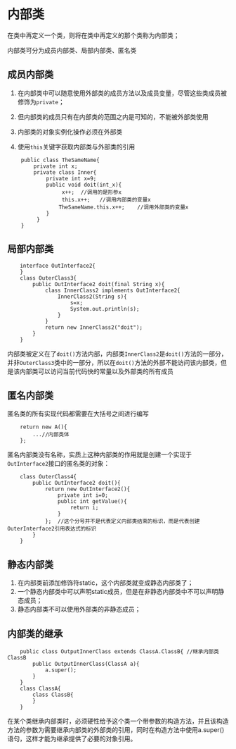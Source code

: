 # 内部类

在类中再定义一个类，则将在类中再定义的那个类称为内部类；

内部类可分为成员内部类、局部内部类、匿名类

## 成员内部类

1. 在内部类中可以随意使用外部类的成员方法以及成员变量，尽管这些类成员被修饰为`private`；
2. 但内部类的成员只有在内部类的范围之内是可知的，不能被外部类使用
3. 内部类的对象实例化操作必须在外部类
4. 使用`this`关键字获取内部类与外部类的引用

        public class TheSameName{
            private int x;
            private class Inner{
                private int x=9;
                public void doit(int_x){
                     x++;  //调用的是形参x
                     this.x++;   //调用内部类的变量x
                    TheSameName.this.x++;    //调用外部类的变量x
                }
             }
        }

## 局部内部类

        interface OutInterface2{
        }
        class OuterClass3{
            public OutInterface2 doit(final String x){
                class InnerClass2 implements OutInterface2{
                    InnerClass2(String s){
                        s=x;
                        System.out.println(s);
                    }
                }
                return new InnerClass2("doit");
            }
        }

内部类被定义在了`doit()`方法内部，内部类`InnerClass2`是`doit()`方法的一部分，并非`OuterClass3`类中的一部分，所以在`doit()`方法的外部不能访问该内部类，但是该内部类可以访问当前代码快的常量以及外部类的所有成员

## 匿名内部类

匿名类的所有实现代码都需要在大括号之间进行编写

        return new A(){
            ...//内部类体
        };

匿名内部类没有名称，实质上这种内部类的作用就是创建一个实现于`OutInterface2`接口的匿名类的对象：

        class OuterClass4{
            public OutInterface2 doit(){
                return new OutInterface2(){
                    private int i=0;
                    public int getValue(){
                        return i;
                    }
                };  //这个分号并不是代表定义内部类结束的标识，而是代表创建OuterInterface2引用表达式的标识
            }
        }

## 静态内部类

1. 在内部类前添加修饰符static，这个内部类就变成静态内部类了；
2. 一个静态内部类中可以声明static成员，但是在非静态内部类中不可以声明静态成员；
3. 静态内部类不可以使用外部类的非静态成员；

## 内部类的继承

        public class OutputInnerClass extends ClassA.ClassB{ //继承内部类ClassB
            public OutputInnerClass(ClassA a){
                a.super();
            }
        }
        class ClassA{
            class ClassB{
            }
        }

在某个类继承内部类时，必须硬性给予这个类一个带参数的构造方法，并且该构造方法的参数为需要继承内部类的外部类的引用，同时在构造方法中使用a.super()语句，这样才能为继承提供了必要的对象引用。